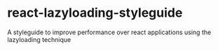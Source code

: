 # react-lazyloading-styleguide
A styleguide to improve performance over react applications using the lazyloading technique
